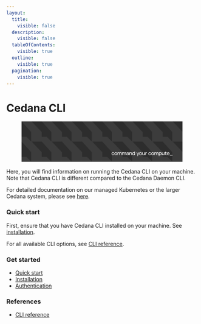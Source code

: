```yaml
---
layout:
  title:
    visible: false
  description:
    visible: false
  tableOfContents:
    visible: true
  outline:
    visible: true
  pagination:
    visible: true
---
```


# Cedana CLI

<figure><img src=".gitbook/assets/image (1).png" alt=""><figcaption></figcaption></figure>

Here, you will find information on running the Cedana CLI on your machine. Note that Cedana CLI is different compared to the Cedana Daemon CLI. 

For detailed documentation on our managed Kubernetes or the larger Cedana system, please see [here](https://docs.cedana.ai).

### Quick start

First, ensure that you have Cedana CLI installed on your machine. See [installation](get-started/installation.md).

For all available CLI options, see [CLI reference](references/cli/cedana.md).

### Get started

* [Quick start](./#quick-start)
* [Installation](get-started/installation.md)
* [Authentication](get-started/authentication.md)

### References

* [CLI reference](references/cli/cedana.md)
